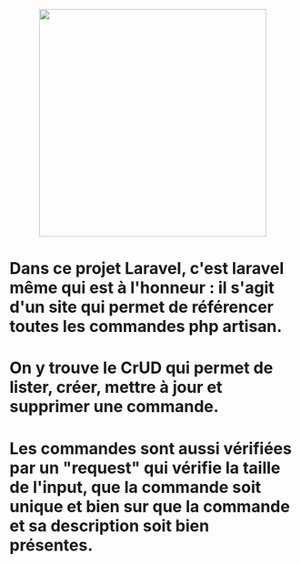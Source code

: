 <p align="center"><a href="https://laravel.com" target="_blank"><img src="https://pbs.twimg.com/profile_images/914894066072113152/pWD-GUwG_400x400.jpg" width="400"></a></p>


# Dans ce projet Laravel, c'est laravel même qui est à l'honneur : il s'agit d'un site qui permet de référencer toutes les commandes php artisan.

# On y trouve le CrUD qui permet de lister, créer, mettre à jour et supprimer une commande.

# Les commandes sont aussi vérifiées par un "request" qui vérifie la taille de l'input, que la commande soit unique et bien sur que la commande et sa description soit bien présentes.
